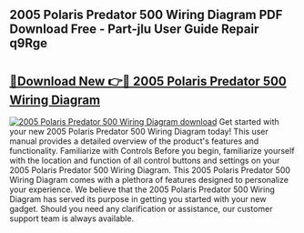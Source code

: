 ## 2005 Polaris Predator 500 Wiring Diagram PDF Download Free - Part-jIu User Guide Repair q9Rge

# <h2><a href="http://dfpgvk.blite.top/?on=2005+Polaris+Predator+500+Wiring+Diagram">🔗Download New 👉🔴 2005 Polaris Predator 500 Wiring Diagram</a></h2>

[![2005 Polaris Predator 500 Wiring Diagram download](https://i.imgur.com/lujVjoI.png)](http://dfpgvk.blite.top/?on=2005+Polaris+Predator+500+Wiring+Diagram)
Get started with your new 2005 Polaris Predator 500 Wiring Diagram today! This user manual provides a detailed overview of the product's features and functionality. Familiarize with Controls Before you begin, familiarize yourself with the location and function of all control buttons and settings on your 2005 Polaris Predator 500 Wiring Diagram. This 2005 Polaris Predator 500 Wiring Diagram comes with a plethora of features designed to personalize your experience. We believe that the 2005 Polaris Predator 500 Wiring Diagram has served its purpose in getting you started with your new gadget. Should you need any clarification or assistance, our customer support team is always available.
